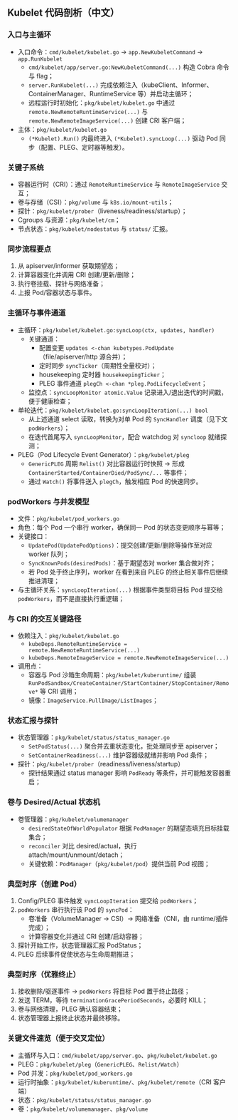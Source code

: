 ## Kubelet 代码剖析（中文）

### 入口与主循环

- 入口命令：`cmd/kubelet/kubelet.go` → `app.NewKubeletCommand` → `app.RunKubelet`
  - `cmd/kubelet/app/server.go:NewKubeletCommand(...)` 构造 Cobra 命令与 flag；
  - `server.RunKubelet(...)` 完成依赖注入（kubeClient、Informer、ContainerManager、RuntimeService 等）并启动主循环；
  - 远程运行时初始化：`pkg/kubelet/kubelet.go` 中通过
    `remote.NewRemoteRuntimeService(...)` 与 `remote.NewRemoteImageService(...)` 创建 CRI 客户端；
- 主体：`pkg/kubelet/kubelet.go`
  - `(*Kubelet).Run()` 内最终进入 `(*Kubelet).syncLoop(...)` 驱动 Pod 同步（配置、PLEG、定时器等触发）。

### 关键子系统

- 容器运行时（CRI）：通过 `RemoteRuntimeService` 与 `RemoteImageService` 交互；
- 卷与存储（CSI）：`pkg/volume` 与 `k8s.io/mount-utils`；
- 探针：`pkg/kubelet/prober`（liveness/readiness/startup）；
- Cgroups 与资源：`pkg/kubelet/cm`；
- 节点状态：`pkg/kubelet/nodestatus` 与 `status/` 汇报。

### 同步流程要点

1) 从 apiserver/informer 获取期望态；
2) 计算容器变化并调用 CRI 创建/更新/删除；
3) 执行卷挂载、探针与网络准备；
4) 上报 Pod/容器状态与事件。

### 主循环与事件通道

- 主循环：`pkg/kubelet/kubelet.go:syncLoop(ctx, updates, handler)`
  - 关键通道：
    - 配置变更 `updates <-chan kubetypes.PodUpdate`（file/apiserver/http 源合并）；
    - 定时同步 `syncTicker`（周期性全量校对）；
    - housekeeping 定时器 `housekeepingTicker`；
    - PLEG 事件通道 `plegCh <-chan *pleg.PodLifecycleEvent`；
  - 监控点：`syncLoopMonitor atomic.Value` 记录进入/退出迭代的时间戳，便于健康检查；
- 单轮迭代：`pkg/kubelet/kubelet.go:syncLoopIteration(...) bool`
  - 从上述通道 select 读取，转换为对单 Pod 的 `SyncHandler` 调度（见下文 `podWorkers`）；
  - 在迭代首尾写入 `syncLoopMonitor`，配合 watchdog 对 `syncloop` 就绪探测；
- PLEG（Pod Lifecycle Event Generator）：`pkg/kubelet/pleg`
  - `GenericPLEG` 周期 `Relist()` 对比容器运行时快照 → 形成 `ContainerStarted/ContainerDied/PodSync/...` 等事件；
  - 通过 `Watch()` 将事件送入 `plegCh`，触发相应 Pod 的快速同步。

### podWorkers 与并发模型

- 文件：`pkg/kubelet/pod_workers.go`
- 角色：每个 Pod 一个串行 worker，确保同一 Pod 的状态变更顺序与幂等；
- 关键接口：
  - `UpdatePod(UpdatePodOptions)`：提交创建/更新/删除等操作至对应 worker 队列；
  - `SyncKnownPods(desiredPods)`：基于期望态对 worker 集合做对齐；
  - 若 Pod 处于终止序列，worker 在看到来自 PLEG 的终止相关事件后继续推进清理；
- 与主循环关系：`syncLoopIteration(...)` 根据事件类型将目标 Pod 提交给 `podWorkers`，而不是直接执行重逻辑；

### 与 CRI 的交互关键路径

- 依赖注入：`pkg/kubelet/kubelet.go`
  - `kubeDeps.RemoteRuntimeService = remote.NewRemoteRuntimeService(...)`
  - `kubeDeps.RemoteImageService = remote.NewRemoteImageService(...)`
- 调用点：
  - 容器与 Pod 沙箱生命周期：`pkg/kubelet/kuberuntime/` 组装 `RunPodSandbox/CreateContainer/StartContainer/StopContainer/Remove*` 等 CRI 调用；
  - 镜像：`ImageService.PullImage/ListImages`；

### 状态汇报与探针

- 状态管理器：`pkg/kubelet/status/status_manager.go`
  - `SetPodStatus(...)` 聚合并去重状态变化，批处理同步至 apiserver；
  - `SetContainerReadiness(...)` 维护容器级就绪并影响 Pod 条件；
- 探针：`pkg/kubelet/prober`（readiness/liveness/startup）
  - 探针结果通过 status manager 影响 `PodReady` 等条件，并可能触发容器重启；

### 卷与 Desired/Actual 状态机

- 卷管理器：`pkg/kubelet/volumemanager`
  - `desiredStateOfWorldPopulator` 根据 `PodManager` 的期望态填充目标挂载集合；
  - `reconciler` 对比 desired/actual，执行 attach/mount/unmount/detach；
  - 关键依赖：`PodManager`（`pkg/kubelet/pod`）提供当前 Pod 视图；

### 典型时序（创建 Pod）

1) Config/PLEG 事件触发 `syncLoopIteration` 提交给 `podWorkers`；
2) `podWorkers` 串行执行该 Pod 的 `syncPod`：
   - 卷准备（VolumeManager → CSI）→ 网络准备（CNI，由 runtime/插件完成）；
   - 计算容器变化并通过 CRI 创建/启动容器；
3) 探针开始工作，状态管理器汇报 PodStatus；
4) PLEG 后续事件促使状态与生命周期推进；

### 典型时序（优雅终止）

1) 接收删除/驱逐事件 → `podWorkers` 将目标 Pod 置于终止路径；
2) 发送 TERM，等待 `terminationGracePeriodSeconds`，必要时 KILL；
3) 卷与网络清理，PLEG 确认容器结束；
4) 状态管理器上报终止状态并最终移除。

### 关键文件速览（便于交叉定位）

- 主循环与入口：`cmd/kubelet/app/server.go`、`pkg/kubelet/kubelet.go`
- PLEG：`pkg/kubelet/pleg`（`GenericPLEG`、`Relist/Watch`）
- Pod 并发：`pkg/kubelet/pod_workers.go`
- 运行时抽象：`pkg/kubelet/kuberuntime/`、`pkg/kubelet/remote`（CRI 客户端）
- 状态：`pkg/kubelet/status/status_manager.go`
- 卷：`pkg/kubelet/volumemanager`、`pkg/volume`

